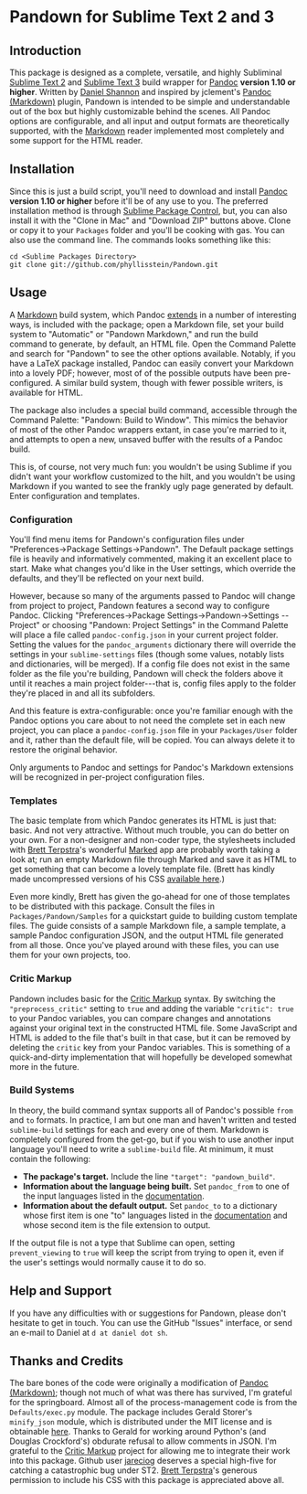 # Pandown for Sublime Text 2 and 3

## Introduction
This package is designed as a complete, versatile, and highly Subliminal [Sublime Text 2](http://sublimetext.com) and [Sublime Text 3](http://sublimetext.com/3) build wrapper for [Pandoc][] **version 1.10 or higher**. Written by [Daniel Shannon](http://daniel.sh) and inspired by jclement's [Pandoc (Markdown)](https://github.com/jclement/SublimePandoc) plugin, Pandown is intended to be simple and understandable out of the box but highly customizable behind the scenes. All Pandoc options are configurable, and all input and output formats are theoretically supported, with the [Markdown][] reader implemented most completely and some support for the HTML reader.


## Installation
Since this is just a build script, you'll need to download and install [Pandoc][] **version 1.10 or higher** before it'll be of any use to you. The preferred installation method is through [Sublime Package Control](http://wbond.net/sublime_packages/package_control), but, you can also install it with the "Clone in Mac" and "Download ZIP" buttons above. Clone or copy it to your `Packages` folder and you'll be cooking with gas. You can also use the command line. The commands looks something like this:

    cd <Sublime Packages Directory>
    git clone git://github.com/phyllisstein/Pandown.git


## Usage
A [Markdown][] build system, which Pandoc [extends](http://johnmacfarlane.net/pandoc/README.html#pandocs-markdown) in a number of interesting ways, is included with the package; open a Markdown file, set your build system to "Automatic" or "Pandown Markdown," and run the build command to generate, by default, an HTML file. Open the Command Palette and search for "Pandown" to see the other options available. Notably, if you have a LaTeX package installed, Pandoc can easily convert your Markdown into a lovely PDF; however, most of of the possible outputs have been pre-configured. A similar build system, though with fewer possible writers, is available for HTML.

The package also includes a special build command, accessible through the Command Palette: "Pandown: Build to Window". This mimics the behavior of most of the other Pandoc wrappers extant, in case you're married to it, and attempts to open a new, unsaved buffer with the results of a Pandoc build.

This is, of course, not very much fun: you wouldn't be using Sublime if you didn't want your workflow customized to the hilt, and you wouldn't be using Markdown if you wanted to see the frankly ugly page generated by default. Enter configuration and templates.


### Configuration
You'll find menu items for Pandown's configuration files under "Preferences&rarr;Package Settings&rarr;Pandown". The Default package settings file is heavily and informatively commented, making it an excellent place to start. Make what changes you'd like in the User settings, which override the defaults, and they'll be reflected on your next build.

However, because so many of the arguments passed to Pandoc will change from project to project, Pandown features a second way to configure Pandoc. Clicking "Preferences&rarr;Package Settings&rarr;Pandown&rarr;Settings -- Project" or choosing "Pandown: Project Settings" in the Command Palette will place a file called `pandoc-config.json` in your current project folder. Setting the values for the `pandoc_arguments` dictionary there will override the settings in your `sublime-settings` files (though some values, notably lists and dictionaries, will be merged). If a config file does not exist in the same folder as the file you're building, Pandown will check the folders above it until it reaches a main project folder---that is, config files apply to the folder they're placed in and all its subfolders.

And this feature is extra-configurable: once you're familiar enough with the Pandoc options you care about to not need the complete set in each new project, you can place a `pandoc-config.json` file in your `Packages/User` folder and it, rather than the default file, will be copied. You can always delete it to restore the original behavior.

Only arguments to Pandoc and settings for Pandoc's Markdown extensions will be recognized in per-project configuration files.

### Templates
The basic template from which Pandoc generates its HTML is just that: basic. And not very attractive. Without much trouble, you can do better on your own. For a non-designer and non-coder type, the stylesheets included with [Brett Terpstra](http://brettterpstra.com)'s wonderful [Marked](http://markedapp.com) app are probably worth taking a look at; run an empty Markdown file through Marked and save it as HTML to get something that can become a lovely template file. (Brett has kindly made uncompressed versions of his CSS [available here](http://support.markedapp.com/kb/how-to-tips-and-tricks/writing-custom-css-for-marked).)

Even more kindly, Brett has given the go-ahead for one of those templates to be distributed with this package. Consult the files in `Packages/Pandown/Samples` for a quickstart guide to building custom template files. The guide consists of a sample Markdown file, a sample template, a sample Pandoc configuration JSON, and the output HTML file generated from all those. Once you've played around with these files, you can use them for your own projects, too.

### Critic Markup
Pandown includes basic for the [Critic Markup][critic] syntax. By switching the `"preprocess_critic"` setting to `true` and adding the variable `"critic": true` to your Pandoc variables, you can compare changes and annotations against your original text in the constructed HTML file. Some JavaScript and HTML is added to the file that's built in that case, but it can be removed by deleting the `critic` key from your Pandoc variables. This is something of a quick-and-dirty implementation that will hopefully be developed somewhat more in the future.

### Build Systems
In theory, the build command syntax supports all of Pandoc's possible `from` and `to` formats. In practice, I am but one man and haven't written and tested `sublime-build` settings for each and every one of them. Markdown is completely configured from the get-go, but if you wish to use another input language you'll need to write a `sublime-build` file. At minimum, it must contain the following:

* **The package's target.** Include the line `"target": "pandown_build"`.
* **Information about the language being built.** Set `pandoc_from` to one of the input languages listed in the [documentation].
* **Information about the default output.** Set `pandoc_to` to a dictionary whose first item is one "to" languages listed in the [documentation] and whose second item is the file extension to output.

If the output file is not a type that Sublime can open, setting `prevent_viewing` to `true` will keep the script from trying to open it, even if the user's settings would normally cause it to do so.

## Help and Support
If you have any difficulties with or suggestions for Pandown, please don't hesitate to get in touch. You can use the GitHub "Issues" interface, or send an e-mail to Daniel at `d at daniel dot sh`.

## Thanks and Credits
The bare bones of the code were originally a modification of [Pandoc (Markdown)](https://github.com/jclement/SublimePandoc); though not much of what was there has survived, I'm grateful for the springboard. Almost all of the process-management code is from the `Defaults/exec.py` module. The package includes Gerald Storer's `minify_json` module, which is distributed under the MIT license and is obtainable [here](https://github.com/getify/JSON.minify). Thanks to Gerald for working around Python's (and Douglas Crockford's) obdurate refusal to allow comments in JSON. I'm grateful to the [Critic Markup][critic] project for allowing me to integrate their work into this package. Github user [jareciog](https://github.com/jareciog) deserves a special high-five for catching a catastrophic bug under ST2. [Brett Terpstra](http://brettterpstra.com)'s generous permission to include his CSS with this package is appreciated above all.




[pandown]: http://sublime.daniel.sh/pandown/ "Pandown Home"
[pandoc]: http://johnmacfarlane.net/pandoc/ "Pandoc Home"
[markdown]: http://daringfireball.net/projects/markdown/ "Daring Fireball: Markdown"
[documentation]: http://johnmacfarlane.net/pandoc/README.html "Pandoc: README"
[critic]: http://criticmarkup.com "Critic Markup"
